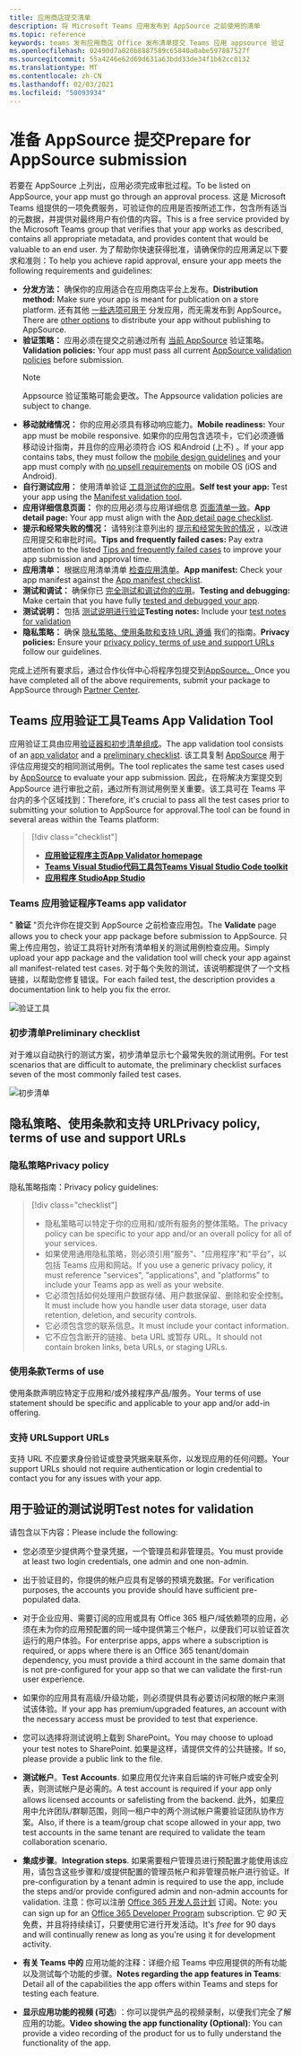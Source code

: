 ```yaml
---
title: 应用商店提交清单
description: 将 Microsoft Teams 应用发布到 AppSource 之前使用的清单
ms.topic: reference
keywords: teams 发布应用商店 Office 发布清单提交 Teams 应用 appsource 验证
ms.openlocfilehash: 02490d7a020b8887589c65840a0abe597887527f
ms.sourcegitcommit: 55a4246e62d69d631a63bdd33de34f1b62cc0132
ms.translationtype: MT
ms.contentlocale: zh-CN
ms.lasthandoff: 02/03/2021
ms.locfileid: "50093934"
---
```

# <a name="prepare-for-appsource-submission"></a><span data-ttu-id="aa0f3-104">准备 AppSource 提交</span><span class="sxs-lookup"><span data-stu-id="aa0f3-104">Prepare for AppSource submission</span></span>  

<span data-ttu-id="aa0f3-105">若要在 AppSource 上列出，应用必须完成审批过程。</span><span class="sxs-lookup"><span data-stu-id="aa0f3-105">To be listed on AppSource, your app must go through an approval process.</span></span> <span data-ttu-id="aa0f3-106">这是 Microsoft Teams 组提供的一项免费服务，可验证你的应用是否按所述工作，包含所有适当的元数据，并提供对最终用户有价值的内容。</span><span class="sxs-lookup"><span data-stu-id="aa0f3-106">This is a free service provided by the Microsoft Teams group that verifies that your app works as described, contains all appropriate metadata, and provides content that would be valuable to an end user.</span></span> <span data-ttu-id="aa0f3-107">为了帮助你快速获得批准，请确保你的应用满足以下要求和准则：</span><span class="sxs-lookup"><span data-stu-id="aa0f3-107">To help you achieve rapid approval, ensure your app meets the following requirements and guidelines:</span></span>

* <span data-ttu-id="aa0f3-108">**分发方法：** 确保你的应用适合在应用商店平台上发布。</span><span class="sxs-lookup"><span data-stu-id="aa0f3-108">**Distribution method:** Make sure your app is meant for publication on a store platform.</span></span> <span data-ttu-id="aa0f3-109">还有其他 [一些选项可用于](../../overview.md) 分发应用，而无需发布到 AppSource。</span><span class="sxs-lookup"><span data-stu-id="aa0f3-109">There are [other options](../../overview.md) to distribute your app without publishing to AppSource.</span></span>
* <span data-ttu-id="aa0f3-110">**验证策略：** 应用必须在提交之前通过所有 [当前 AppSource](https://docs.microsoft.com/legal/marketplace/certification-policies#1140-teams) 验证策略。</span><span class="sxs-lookup"><span data-stu-id="aa0f3-110">**Validation policies:** Your app must pass all current [AppSource validation policies](https://docs.microsoft.com/legal/marketplace/certification-policies#1140-teams) before submission.</span></span> 
  > [!NOTE] 
  > <span data-ttu-id="aa0f3-111">Appsource 验证策略可能会更改。</span><span class="sxs-lookup"><span data-stu-id="aa0f3-111">The Appsource validation policies are subject to change.</span></span>
* <span data-ttu-id="aa0f3-112">**移动就绪情况：** 你的应用必须具有移动响应能力。</span><span class="sxs-lookup"><span data-stu-id="aa0f3-112">**Mobile readiness:** Your app must be mobile responsive.</span></span> <span data-ttu-id="aa0f3-113">如果你的应用包含选项卡，它们必须遵循移动设计指南[](~/tabs/design/tabs-mobile.md)，并且你的应用必须符合 iOS 和[](~/concepts/deploy-and-publish/appsource/prepare/frequently-failed-cases.md#-mobile-responsiveness-no-direct-upsell-or-payment)Android (上不) 。</span><span class="sxs-lookup"><span data-stu-id="aa0f3-113">If your app contains tabs, they must follow the [mobile design guidelines](~/tabs/design/tabs-mobile.md) and your app must comply with [no upsell requirements](~/concepts/deploy-and-publish/appsource/prepare/frequently-failed-cases.md#-mobile-responsiveness-no-direct-upsell-or-payment) on mobile OS (iOS and Android).</span></span>
* <span data-ttu-id="aa0f3-114">**自行测试应用：** 使用清单验证 [工具测试你的应用](#teams-app-validation-tool)。</span><span class="sxs-lookup"><span data-stu-id="aa0f3-114">**Self test your app:** Test your app using the [Manifest validation tool](#teams-app-validation-tool).</span></span>
* <span data-ttu-id="aa0f3-115">**应用详细信息页面：** 你的应用必须与应用详细信息  [页面清单一致](detail-page-checklist.md)。</span><span class="sxs-lookup"><span data-stu-id="aa0f3-115">**App detail page:** Your app must align with the  [App detail page checklist](detail-page-checklist.md).</span></span>
* <span data-ttu-id="aa0f3-116">**提示和经常失败的情况：** 请特别注意列出的 [提示和经常失败的情况](frequently-failed-cases.md)  ，以改进应用提交和审批时间。</span><span class="sxs-lookup"><span data-stu-id="aa0f3-116">**Tips and frequently failed cases:** Pay extra attention to the listed [Tips and frequently failed cases](frequently-failed-cases.md)  to improve your app submission and approval time.</span></span>
* <span data-ttu-id="aa0f3-117">**应用清单：** 根据应用清单清单 [检查应用清单](app-manifest-checklist.md)。</span><span class="sxs-lookup"><span data-stu-id="aa0f3-117">**App manifest:** Check your app manifest against the [App manifest checklist](app-manifest-checklist.md).</span></span>
* <span data-ttu-id="aa0f3-118">**测试和调试：** 确保你已 [完全测试和调试你的应用](../../../build-and-test/debug.md)。</span><span class="sxs-lookup"><span data-stu-id="aa0f3-118">**Testing and debugging:** Make certain that you have fully [tested and debugged your app](../../../build-and-test/debug.md).</span></span>
* <span data-ttu-id="aa0f3-119">**测试说明：** 包括 [测试说明进行验证](#test-notes-for-validation)</span><span class="sxs-lookup"><span data-stu-id="aa0f3-119">**Testing notes:** Include your [test notes for validation](#test-notes-for-validation)</span></span>
* <span data-ttu-id="aa0f3-120">**隐私策略：** 确保 [隐私策略、使用条款和支持 URL 遵循](#privacy-policy-terms-of-use-and-support-urls) 我们的指南。</span><span class="sxs-lookup"><span data-stu-id="aa0f3-120">**Privacy policies:** Ensure your [privacy policy, terms of use and support URLs](#privacy-policy-terms-of-use-and-support-urls) follow our guidelines.</span></span>

<span data-ttu-id="aa0f3-121">完成上述所有要求后，通过合作伙伴中心将程序包提交到[AppSource。](/office/dev/store/use-partner-center-to-submit-to-appsource)</span><span class="sxs-lookup"><span data-stu-id="aa0f3-121">Once you have completed all of the above requirements, submit your package to AppSource through [Partner Center](/office/dev/store/use-partner-center-to-submit-to-appsource).</span></span>

## <a name="teams-app-validation-tool"></a><span data-ttu-id="aa0f3-122">Teams 应用验证工具</span><span class="sxs-lookup"><span data-stu-id="aa0f3-122">Teams App Validation Tool</span></span>

<span data-ttu-id="aa0f3-123">应用验证工具由应用[验证器和](#teams-app-validator)[初步清单组成](#preliminary-checklist)。</span><span class="sxs-lookup"><span data-stu-id="aa0f3-123">The app validation tool consists of an [app validator](#teams-app-validator) and a [preliminary checklist](#preliminary-checklist).</span></span> <span data-ttu-id="aa0f3-124">该工具复制 [AppSource](/office/dev/store/submit-to-appsource-via-partner-center) 用于评估应用提交的相同测试用例。</span><span class="sxs-lookup"><span data-stu-id="aa0f3-124">The tool replicates the same test cases used by [AppSource](/office/dev/store/submit-to-appsource-via-partner-center) to evaluate your app submission.</span></span> <span data-ttu-id="aa0f3-125">因此，在将解决方案提交到 AppSource 进行审批之前，通过所有测试用例至关重要。该工具可在 Teams 平台内的多个区域找到：</span><span class="sxs-lookup"><span data-stu-id="aa0f3-125">Therefore,  it's crucial to pass all the test cases prior to submitting your solution to AppSource for approval.The tool can be found in several areas within the Teams platform:</span></span>

> [!div class="checklist"]
>
> * [<span data-ttu-id="aa0f3-126">**应用验证程序主页**</span><span class="sxs-lookup"><span data-stu-id="aa0f3-126">**App Validator homepage**</span></span>](https://dev.teams.microsoft.com/appvalidation.html)
> * [<span data-ttu-id="aa0f3-127">**Teams Visual Studio代码工具包**</span><span class="sxs-lookup"><span data-stu-id="aa0f3-127">**Teams Visual Studio Code toolkit**</span></span>](/toolkit/visual-studio-code-overview.md)
> * [<span data-ttu-id="aa0f3-128">**应用程序 Studio**</span><span class="sxs-lookup"><span data-stu-id="aa0f3-128">**App Studio**</span></span>](../../../build-and-test/app-studio-overview.md)

### <a name="teams-app-validator"></a><span data-ttu-id="aa0f3-129">Teams 应用验证程序</span><span class="sxs-lookup"><span data-stu-id="aa0f3-129">Teams app validator</span></span>

<span data-ttu-id="aa0f3-130">" **验证** "页允许你在提交到 AppSource 之前检查应用包。</span><span class="sxs-lookup"><span data-stu-id="aa0f3-130">The **Validate** page allows you to check your app package before submission to AppSource.</span></span> <span data-ttu-id="aa0f3-131">只需上传应用包，验证工具将针对所有清单相关的测试用例检查应用。</span><span class="sxs-lookup"><span data-stu-id="aa0f3-131">Simply upload your app package and the validation tool will check your app against all manifest-related test cases.</span></span> <span data-ttu-id="aa0f3-132">对于每个失败的测试，该说明都提供了一个文档链接，以帮助您修复错误。</span><span class="sxs-lookup"><span data-stu-id="aa0f3-132">For each failed test, the description provides a documentation link to help you fix the error.</span></span>

![验证工具](../../../../assets/images/validation-tool/validator.png)

### <a name="preliminary-checklist"></a><span data-ttu-id="aa0f3-134">初步清单</span><span class="sxs-lookup"><span data-stu-id="aa0f3-134">Preliminary checklist</span></span>

<span data-ttu-id="aa0f3-135">对于难以自动执行的测试方案，初步清单显示七个最常失败的测试用例。</span><span class="sxs-lookup"><span data-stu-id="aa0f3-135">For test scenarios that are difficult to automate, the preliminary checklist surfaces seven of the most commonly failed test cases.</span></span>

![初步清单](../../../../assets/images/validation-tool/preliminary-checklist.png)

## <a name="privacy-policy-terms-of-use-and-support-urls"></a><span data-ttu-id="aa0f3-137">隐私策略、使用条款和支持 URL</span><span class="sxs-lookup"><span data-stu-id="aa0f3-137">Privacy policy, terms of use and support URLs</span></span>

### <a name="privacy-policy"></a><span data-ttu-id="aa0f3-138">隐私策略</span><span class="sxs-lookup"><span data-stu-id="aa0f3-138">Privacy policy</span></span>

<span data-ttu-id="aa0f3-139">隐私策略指南：</span><span class="sxs-lookup"><span data-stu-id="aa0f3-139">Privacy policy guidelines:</span></span>

> [!div class="checklist"]
>
> * <span data-ttu-id="aa0f3-140">隐私策略可以特定于你的应用和/或所有服务的整体策略。</span><span class="sxs-lookup"><span data-stu-id="aa0f3-140">The privacy policy can be specific to your app and/or an overall policy for all of your services.</span></span>
> * <span data-ttu-id="aa0f3-141">如果使用通用隐私策略，则必须引用"服务"、"应用程序"和"平台"，以包括 Teams 应用和网站。</span><span class="sxs-lookup"><span data-stu-id="aa0f3-141">If you use a generic privacy policy, it must reference "services", "applications", and "platforms" to include your Teams app as well as your website.</span></span>
> * <span data-ttu-id="aa0f3-142">它必须包括如何处理用户数据存储、用户数据保留、删除和安全控制。</span><span class="sxs-lookup"><span data-stu-id="aa0f3-142">It must include how you handle user data storage, user data retention, deletion, and security controls.</span></span>
> * <span data-ttu-id="aa0f3-143">它必须包含您的联系信息。</span><span class="sxs-lookup"><span data-stu-id="aa0f3-143">It must include your contact information.</span></span>
> * <span data-ttu-id="aa0f3-144">它不应包含断开的链接、beta URL 或暂存 URL。</span><span class="sxs-lookup"><span data-stu-id="aa0f3-144">It should not contain broken links, beta URLs, or staging URLs.</span></span>

### <a name="terms-of-use"></a><span data-ttu-id="aa0f3-145">使用条款</span><span class="sxs-lookup"><span data-stu-id="aa0f3-145">Terms of use</span></span>

<span data-ttu-id="aa0f3-146">使用条款声明应特定于应用和/或外接程序产品/服务。</span><span class="sxs-lookup"><span data-stu-id="aa0f3-146">Your terms of use statement should be specific and applicable to your app and/or add-in offering.</span></span>

### <a name="support-urls"></a><span data-ttu-id="aa0f3-147">支持 URL</span><span class="sxs-lookup"><span data-stu-id="aa0f3-147">Support URLs</span></span>

<span data-ttu-id="aa0f3-148">支持 URL 不应要求身份验证或登录凭据来联系你，以发现应用的任何问题。</span><span class="sxs-lookup"><span data-stu-id="aa0f3-148">Your support URLs should not require authentication or login credential to contact you for any issues with your app.</span></span>

## <a name="test-notes-for-validation"></a><span data-ttu-id="aa0f3-149">用于验证的测试说明</span><span class="sxs-lookup"><span data-stu-id="aa0f3-149">Test notes for validation</span></span>

<span data-ttu-id="aa0f3-150">请包含以下内容：</span><span class="sxs-lookup"><span data-stu-id="aa0f3-150">Please include the following:</span></span>

* <span data-ttu-id="aa0f3-151">您必须至少提供两个登录凭据，一个管理员和非管理员。</span><span class="sxs-lookup"><span data-stu-id="aa0f3-151">You must provide at least two login credentials, one admin and one non-admin.</span></span>

* <span data-ttu-id="aa0f3-152">出于验证目的，你提供的帐户应具有足够的预填充数据。</span><span class="sxs-lookup"><span data-stu-id="aa0f3-152">For verification purposes, the accounts you provide should have sufficient pre-populated data.</span></span>

* <span data-ttu-id="aa0f3-153">对于企业应用、需要订阅的应用或具有 Office 365 租户/域依赖项的应用，必须在未为你的应用预配置的同一域中提供第三个帐户，以便我们可以验证首次运行的用户体验。</span><span class="sxs-lookup"><span data-stu-id="aa0f3-153">For enterprise apps, apps where a subscription is required, or apps where there is an Office 365 tenant/domain dependency, you must provide a third account in the same domain that is not pre-configured for your app so that we can validate the first-run user experience.</span></span>

* <span data-ttu-id="aa0f3-154">如果你的应用具有高级/升级功能，则必须提供具有必要访问权限的帐户来测试该体验。</span><span class="sxs-lookup"><span data-stu-id="aa0f3-154">If your app has premium/upgraded features, an account with the necessary access must be provided to test that experience.</span></span>

* <span data-ttu-id="aa0f3-155">您可以选择将测试说明上载到 SharePoint。</span><span class="sxs-lookup"><span data-stu-id="aa0f3-155">You may choose to upload your test notes to SharePoint.</span></span> <span data-ttu-id="aa0f3-156">如果是这样，请提供文件的公共链接。</span><span class="sxs-lookup"><span data-stu-id="aa0f3-156">If so, please provide a public link to the file.</span></span>

* <span data-ttu-id="aa0f3-157">**测试帐户**。</span><span class="sxs-lookup"><span data-stu-id="aa0f3-157">**Test Accounts**.</span></span> <span data-ttu-id="aa0f3-158">如果应用仅允许来自后端的许可帐户或安全列表，则测试帐户是必需的。</span><span class="sxs-lookup"><span data-stu-id="aa0f3-158">A test account is required if your app only allows licensed accounts or safelisting from the backend.</span></span> <span data-ttu-id="aa0f3-159">此外，如果应用中允许团队/群聊范围，则同一租户中的两个测试帐户需要验证团队协作方案。</span><span class="sxs-lookup"><span data-stu-id="aa0f3-159">Also, if there is a team/group chat scope allowed in your app,  two test accounts in the same tenant are required to validate the team collaboration scenario.</span></span>

* <span data-ttu-id="aa0f3-160">**集成步骤**。</span><span class="sxs-lookup"><span data-stu-id="aa0f3-160">**Integration steps**.</span></span> <span data-ttu-id="aa0f3-161">如果需要租户管理员进行预配置才能使用该应用，请包含这些步骤和/或提供配置的管理员帐户和非管理员帐户进行验证。</span><span class="sxs-lookup"><span data-stu-id="aa0f3-161">If pre-configuration by a tenant admin is required to use the app, include the steps and/or provide configured admin and non-admin accounts for validation.</span></span> <span data-ttu-id="aa0f3-162">注意：你可以注册 [Office 365 开发人员计划](https://developer.microsoft.com/microsoft-365/dev-program) 订阅。</span><span class="sxs-lookup"><span data-stu-id="aa0f3-162">Note: you can sign up for an [Office 365 Developer Program](https://developer.microsoft.com/microsoft-365/dev-program) subscription.</span></span> <span data-ttu-id="aa0f3-163">它 *90* 天免费，并且将持续续订，只要使用它进行开发活动。</span><span class="sxs-lookup"><span data-stu-id="aa0f3-163">It's *free* for 90 days and will continually renew as long as you're using it for development activity.</span></span>

* <span data-ttu-id="aa0f3-164">**有关 Teams 中的** 应用功能的注释：详细介绍 Teams 中应用提供的所有功能以及测试每个功能的步骤。</span><span class="sxs-lookup"><span data-stu-id="aa0f3-164">**Notes regarding the app features in Teams**: Detail all of the capabilities the app offers within Teams and steps for testing each feature.</span></span>

* <span data-ttu-id="aa0f3-165">**显示应用功能的视频 (可选**) ：你可以提供产品的视频录制，以便我们完全了解应用的功能。</span><span class="sxs-lookup"><span data-stu-id="aa0f3-165">**Video showing the app functionality (Optional)**: You can provide a video recording of the product for us to fully understand the functionality of the app.</span></span>
